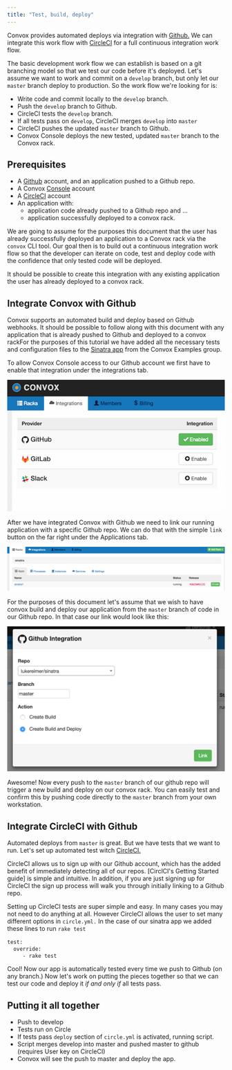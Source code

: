 ```yaml
---
title: "Test, build, deploy"
---
```


Convox provides automated deploys via integration with [Github.](https://github.com) We can integrate this work flow with [CircleCI](https://circleci.com) for a full continuous integration work flow.

The basic development work flow we can establish is based on a git branching model so that we test our code before it's deployed. Let's assume we want to work and commit on a `develop` branch, but only let our `master` branch deploy to production. So the work flow we're looking for is: 

- Write code and commit locally to the `develop` branch.
- Push the `develop` branch to Github.
- CircleCI tests the `develop` branch.
- If all tests pass on `develop`, CircleCI merges `develop` into `master`
- CircleCI pushes the updated `master` branch to Github.
- Convox Console deploys the new tested, updated `master` branch to the Convox rack.

## Prerequisites

- A [Github](https://github.com) account, and an application pushed to a Github repo.
- A Convox [Console](https://console.convox.com) account
- A [CircleCI](https://circleci.com) account
- An application with:
  - application code already pushed to a Github repo and ... 
  - application successfully deployed to a convox rack.

We are going to assume for the purposes this document that the user has already successfully deployed an application to a Convox rack via the `convox` CLI tool. Our goal then is to build out a continuous integration work flow so that the developer can iterate on code, test and deploy code with the confidence that only tested code will be deployed.

It should be possible to create this integration with any existing application the user has already deployed to a convox rack. 

## Integrate Convox with Github

Convox supports an automated build and deploy based on Github webhooks. It should be possible to follow along with this document with any application that is already pushed to Github and deployed to a convox rackFor the purposes of this tutorial we have added all the necessary tests and configuration files to the [Sinatra app](https://github.com/convox-examples/sinatra) from the Convox Examples group. 

To allow Convox Console access to our Github account we first have to enable that integration under the integrations tab.

![Convox-Github Integration](/assets/images/docs/test_build_deploy/convox_github_integration.png)

After we have integrated Convox with Github we need to link our running application with a specific Github repo. We can do that with the simple `link` button on the far right under the Applications tab.

![Convox Apps screen](/assets/images/docs/test_build_deploy/convox_apps_screen.png)

For the purposes of this document let's assume that we wish to have convox build and deploy our application from the `master` branch of code in our Github repo. In that case our link would look like this:

![Convox build from master](/assets/images/docs/test_build_deploy/convox_build_from_master.png)

Awesome! Now every push to the `master` branch of our github repo will trigger a new build and deploy on our convox rack. You can easily test and confirm this by pushing code directly to the `master` branch from your own workstation.

## Integrate CircleCI with Github

Automated deploys from `master` is great. But we have tests that we want to run. Let's set up automated test witch [CircleCI.](https://circleci.com)

CircleCI allows us to sign up with our Github account, which has the added benefit of immediately detecting all of our repos. [CirclCI's Getting Started guide] is simple and intuitive. In addition, if you are just signing up for CircleCI the sign up process will walk you through initially linking to a Github repo.

Setting up CircleCI tests are super simple and easy. In many cases you may not need to do anything at all. However CircleCI allows the user to set many different options in `circle.yml.` In the case of our sinatra app we added these lines to run `rake test`

```
test:
  override:
     - rake test
```
Cool! Now our app is automatically tested every time we push to Github (on any branch.) Now let's work on putting the pieces together so that we can test our code and deploy it *_if and only if_* all tests pass.

## Putting it all together

- Push to develop
- Tests run on Circle
- If tests pass `deploy` section of `circle.yml` is activated, running script.
- Script merges develop into master and pushed master to github (requires User key on CircleCI)
- Convox will see the push to master and deploy the app.

